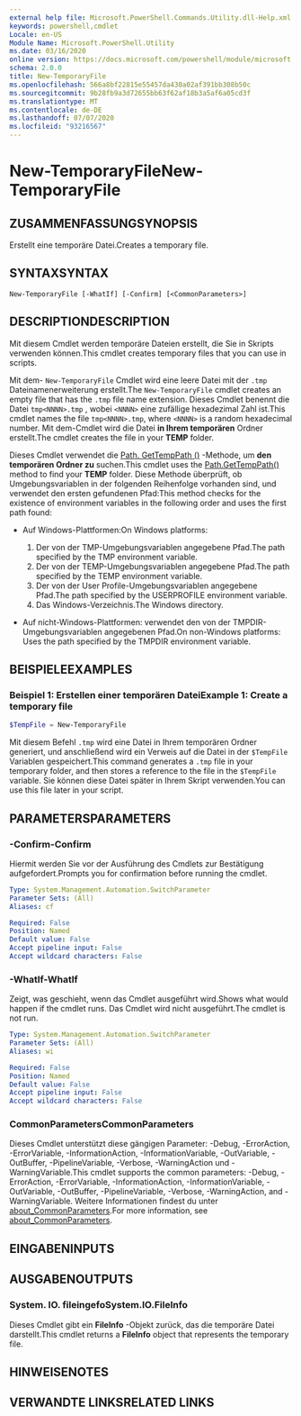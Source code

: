 ```yaml
---
external help file: Microsoft.PowerShell.Commands.Utility.dll-Help.xml
keywords: powershell,cmdlet
Locale: en-US
Module Name: Microsoft.PowerShell.Utility
ms.date: 03/16/2020
online version: https://docs.microsoft.com/powershell/module/microsoft.powershell.utility/new-temporaryfile?view=powershell-6&WT.mc_id=ps-gethelp
schema: 2.0.0
title: New-TemporaryFile
ms.openlocfilehash: 566a8bf22815e55457da430a02af391bb308b50c
ms.sourcegitcommit: 9b28fb9a3d72655bb63f62af18b3a5af6a05cd3f
ms.translationtype: MT
ms.contentlocale: de-DE
ms.lasthandoff: 07/07/2020
ms.locfileid: "93216567"
---
```

# <span data-ttu-id="0f630-103">New-TemporaryFile</span><span class="sxs-lookup"><span data-stu-id="0f630-103">New-TemporaryFile</span></span>

## <span data-ttu-id="0f630-104">ZUSAMMENFASSUNG</span><span class="sxs-lookup"><span data-stu-id="0f630-104">SYNOPSIS</span></span>
<span data-ttu-id="0f630-105">Erstellt eine temporäre Datei.</span><span class="sxs-lookup"><span data-stu-id="0f630-105">Creates a temporary file.</span></span>

## <span data-ttu-id="0f630-106">SYNTAX</span><span class="sxs-lookup"><span data-stu-id="0f630-106">SYNTAX</span></span>

```
New-TemporaryFile [-WhatIf] [-Confirm] [<CommonParameters>]
```

## <span data-ttu-id="0f630-107">DESCRIPTION</span><span class="sxs-lookup"><span data-stu-id="0f630-107">DESCRIPTION</span></span>

<span data-ttu-id="0f630-108">Mit diesem Cmdlet werden temporäre Dateien erstellt, die Sie in Skripts verwenden können.</span><span class="sxs-lookup"><span data-stu-id="0f630-108">This cmdlet creates temporary files that you can use in scripts.</span></span>

<span data-ttu-id="0f630-109">Mit dem- `New-TemporaryFile` Cmdlet wird eine leere Datei mit der `.tmp` Dateinamenerweiterung erstellt.</span><span class="sxs-lookup"><span data-stu-id="0f630-109">The `New-TemporaryFile` cmdlet creates an empty file that has the `.tmp` file name extension.</span></span>
<span data-ttu-id="0f630-110">Dieses Cmdlet benennt die Datei `tmp<NNNN>.tmp` , wobei `<NNNN>` eine zufällige hexadezimal Zahl ist.</span><span class="sxs-lookup"><span data-stu-id="0f630-110">This cmdlet names the file `tmp<NNNN>.tmp`, where `<NNNN>` is a random hexadecimal number.</span></span>
<span data-ttu-id="0f630-111">Mit dem-Cmdlet wird die Datei **in Ihrem temporären** Ordner erstellt.</span><span class="sxs-lookup"><span data-stu-id="0f630-111">The cmdlet creates the file in your **TEMP** folder.</span></span>

<span data-ttu-id="0f630-112">Dieses Cmdlet verwendet die [Path. GetTempPath ()](/dotnet/api/system.io.path.gettemppath) -Methode, um **den temporären Ordner zu** suchen.</span><span class="sxs-lookup"><span data-stu-id="0f630-112">This cmdlet uses the [Path.GetTempPath()](/dotnet/api/system.io.path.gettemppath) method to find your **TEMP** folder.</span></span> <span data-ttu-id="0f630-113">Diese Methode überprüft, ob Umgebungsvariablen in der folgenden Reihenfolge vorhanden sind, und verwendet den ersten gefundenen Pfad:</span><span class="sxs-lookup"><span data-stu-id="0f630-113">This method checks for the existence of environment variables in the following order and uses the first path found:</span></span>

- <span data-ttu-id="0f630-114">Auf Windows-Plattformen:</span><span class="sxs-lookup"><span data-stu-id="0f630-114">On Windows platforms:</span></span>

  1. <span data-ttu-id="0f630-115">Der von der TMP-Umgebungsvariablen angegebene Pfad.</span><span class="sxs-lookup"><span data-stu-id="0f630-115">The path specified by the TMP environment variable.</span></span>
  1. <span data-ttu-id="0f630-116">Der von der TEMP-Umgebungsvariablen angegebene Pfad.</span><span class="sxs-lookup"><span data-stu-id="0f630-116">The path specified by the TEMP environment variable.</span></span>
  1. <span data-ttu-id="0f630-117">Der von der User Profile-Umgebungsvariablen angegebene Pfad.</span><span class="sxs-lookup"><span data-stu-id="0f630-117">The path specified by the USERPROFILE environment variable.</span></span>
  1. <span data-ttu-id="0f630-118">Das Windows-Verzeichnis.</span><span class="sxs-lookup"><span data-stu-id="0f630-118">The Windows directory.</span></span>

- <span data-ttu-id="0f630-119">Auf nicht-Windows-Plattformen: verwendet den von der TMPDIR-Umgebungsvariablen angegebenen Pfad.</span><span class="sxs-lookup"><span data-stu-id="0f630-119">On non-Windows platforms: Uses the path specified by the TMPDIR environment variable.</span></span>

## <span data-ttu-id="0f630-120">BEISPIELE</span><span class="sxs-lookup"><span data-stu-id="0f630-120">EXAMPLES</span></span>

### <span data-ttu-id="0f630-121">Beispiel 1: Erstellen einer temporären Datei</span><span class="sxs-lookup"><span data-stu-id="0f630-121">Example 1: Create a temporary file</span></span>

```powershell
$TempFile = New-TemporaryFile
```

<span data-ttu-id="0f630-122">Mit diesem Befehl `.tmp` wird eine Datei in Ihrem temporären Ordner generiert, und anschließend wird ein Verweis auf die Datei in der `$TempFile` Variablen gespeichert.</span><span class="sxs-lookup"><span data-stu-id="0f630-122">This command generates a `.tmp` file in your temporary folder, and then stores a reference to the file in the `$TempFile` variable.</span></span> <span data-ttu-id="0f630-123">Sie können diese Datei später in Ihrem Skript verwenden.</span><span class="sxs-lookup"><span data-stu-id="0f630-123">You can use this file later in your script.</span></span>

## <span data-ttu-id="0f630-124">PARAMETERS</span><span class="sxs-lookup"><span data-stu-id="0f630-124">PARAMETERS</span></span>

### <span data-ttu-id="0f630-125">-Confirm</span><span class="sxs-lookup"><span data-stu-id="0f630-125">-Confirm</span></span>

<span data-ttu-id="0f630-126">Hiermit werden Sie vor der Ausführung des Cmdlets zur Bestätigung aufgefordert.</span><span class="sxs-lookup"><span data-stu-id="0f630-126">Prompts you for confirmation before running the cmdlet.</span></span>

```yaml
Type: System.Management.Automation.SwitchParameter
Parameter Sets: (All)
Aliases: cf

Required: False
Position: Named
Default value: False
Accept pipeline input: False
Accept wildcard characters: False
```

### <span data-ttu-id="0f630-127">-WhatIf</span><span class="sxs-lookup"><span data-stu-id="0f630-127">-WhatIf</span></span>

<span data-ttu-id="0f630-128">Zeigt, was geschieht, wenn das Cmdlet ausgeführt wird.</span><span class="sxs-lookup"><span data-stu-id="0f630-128">Shows what would happen if the cmdlet runs.</span></span>
<span data-ttu-id="0f630-129">Das Cmdlet wird nicht ausgeführt.</span><span class="sxs-lookup"><span data-stu-id="0f630-129">The cmdlet is not run.</span></span>

```yaml
Type: System.Management.Automation.SwitchParameter
Parameter Sets: (All)
Aliases: wi

Required: False
Position: Named
Default value: False
Accept pipeline input: False
Accept wildcard characters: False
```

### <span data-ttu-id="0f630-130">CommonParameters</span><span class="sxs-lookup"><span data-stu-id="0f630-130">CommonParameters</span></span>

<span data-ttu-id="0f630-131">Dieses Cmdlet unterstützt diese gängigen Parameter: -Debug, -ErrorAction, -ErrorVariable, -InformationAction, -InformationVariable, -OutVariable, -OutBuffer, -PipelineVariable, -Verbose, -WarningAction und -WarningVariable.</span><span class="sxs-lookup"><span data-stu-id="0f630-131">This cmdlet supports the common parameters: -Debug, -ErrorAction, -ErrorVariable, -InformationAction, -InformationVariable, -OutVariable, -OutBuffer, -PipelineVariable, -Verbose, -WarningAction, and -WarningVariable.</span></span> <span data-ttu-id="0f630-132">Weitere Informationen findest du unter [about_CommonParameters](../Microsoft.PowerShell.Core/About/about_CommonParameters.md).</span><span class="sxs-lookup"><span data-stu-id="0f630-132">For more information, see [about_CommonParameters](../Microsoft.PowerShell.Core/About/about_CommonParameters.md).</span></span>

## <span data-ttu-id="0f630-133">EINGABEN</span><span class="sxs-lookup"><span data-stu-id="0f630-133">INPUTS</span></span>

## <span data-ttu-id="0f630-134">AUSGABEN</span><span class="sxs-lookup"><span data-stu-id="0f630-134">OUTPUTS</span></span>

### <span data-ttu-id="0f630-135">System. IO. fileingefo</span><span class="sxs-lookup"><span data-stu-id="0f630-135">System.IO.FileInfo</span></span>

<span data-ttu-id="0f630-136">Dieses Cmdlet gibt ein **FileInfo** -Objekt zurück, das die temporäre Datei darstellt.</span><span class="sxs-lookup"><span data-stu-id="0f630-136">This cmdlet returns a **FileInfo** object that represents the temporary file.</span></span>

## <span data-ttu-id="0f630-137">HINWEISE</span><span class="sxs-lookup"><span data-stu-id="0f630-137">NOTES</span></span>

## <span data-ttu-id="0f630-138">VERWANDTE LINKS</span><span class="sxs-lookup"><span data-stu-id="0f630-138">RELATED LINKS</span></span>

